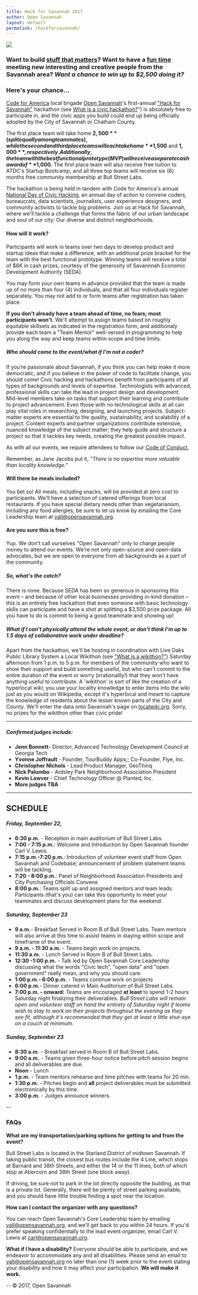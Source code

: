 ```yaml
---
title: Hack for Savannah 2017
author: Open Savannah
layout: default
permalink: /hackforsavannah/
---
```


![](http://cvlassets.s3.amazonaws.com/hackforsavsmall.jpg)

### Want to build [stuff that matters](https://github.com/opensavannah)? Want to have a [fun time](https://photos.app.goo.gl/D2hkIXsEdCM0twwO2) meeting new interesting and creative people from the Savannah area? *Want a chance to win up to $2,500 doing it?*

### Here's your chance...

[Code for America](http://codeforamerica.org) local brigade [Open Savannah](https://opensavannah.org)'s first-annual ["Hack for Savannah"](http://hackforsavannnah.org)  hackathon (see [What is a civic hackathon?](https://opensavannah.org/what-is-a-hackathon)") is absolutely free to participate in, and the civic apps you build could end up being officially adopted by the City of Savannah or Chatham County. 

The first place team will take home **$2,500** (split equally among teammates), while the second and third place teams will each take home **$1,500** and **$1,000**, respectively. Additionally, the team with the best functional prototype (MVP) will receive a separate cash award of **$1,000.** The first place team will also receive free tuition to ATDC's Startup Bootcamp, and all three top teams will receive six (6) months free community membership at Bull Street Labs.

The hackathon is being held in tandem with Code for America's annual [National Day of Civic Hacking](http://ndoch.us), an annual day of action to convene coders, bureaucrats, data scientists, journalists, user experience designers, and community activists to tackle big problems. Join us at Hack for Savannah, where we'll tackle a challenge that forms the fabric of our urban landscape and soul of our city: Our diverse and distinct neighborhoods.

#### How will it work?
Participants will work in teams over two days to develop product and startup ideas that make a difference, with an additional prize bracket for the team with the best functional prototype. Winning teams will receive a total of $6K in cash prizes, courtesy of the generosity of Savannnah Economic Development Authority (SEDA). 

You may form your own teams in advance provided that the team is made up of no more than four (4) individuals, and that all four individuals register separately. You may not add to or form teams after registration has taken place.

**If you don't already have a team ahead of time, no fears; most participants won't.** We'll  attempt to assign teams based on roughly equitable skillsets as indicated in the registration form, and additionaly provide each team a "Team Mentor" well-versed in programming to help you along the way and keep teams within scope and time limits. 

##### Who should come to the event/what if I'm not a coder?

If you’re passionate about Savannah, if you think you can help make it more democratic, and if you believe in the power of code to facilitate change, you should come! Civic hacking and hackathons benefit from participants of all types of backgrounds and levels of expertise. Technologists with advanced, professional skills can take the lead in project design and development. Mid-level members take on tasks that support their learning and contribute to project advancement. Even those with no technological skills at all can play vital roles in researching, designing, and launching projects. Subject-matter experts are essential to the quality, sustainability, and scalability of a project. Content experts and partner organizations contribute extensive, nuanced knowledge of the subject matter; they help guide and structure a project so that it tackles key needs, creating the greatest possible impact.

As with all our events, we require attendees to follow our [Code of Conduct.](https://opensavannah.org/code-of-conduct)


Remember, as Jane Jacobs put it, *"There is no expertise more valuable than locality knowledge."*

#### Will there be meals included?
You bet so! All meals, including snacks, will be provided at zero cost to participants. We'll have a selection of catered offerings from local restaurants. If you have special dietary needs other than vegetarianism, including any food allergies, be sure to let us know by emailing the Core Leadership team at yall@opensavannah.org.

#### Are you *sure* this is free?
Yup. We don't call ourselves "Open Savannah" only to charge people money to attend our events. We're not only open-source and open-data advocates, but we are open to everyone from all backgrounds as a part of the community.


##### So, what's the catch?
There is none. Because SEDA has been so generous in sponsoring this event – and because of other local businesses providing in-kind donation – this is an entirely free hackathon that even someone with basic technology skills can participate and have a shot at splitting a $3,500 prize package. All you have to do is commit to being a good teammate and showing up!

##### What if I can't physically attend the whole event, or don't think I'm up to 1.5 days of collaborative work under deadline?

Apart from the hackathon, we'll be hosting in coordination with Live Oaks Public Library System a Local Wikithon (see ["What is a wikithon?"](http://www.nickmilton.com/2014/08/the-wikithon-great-way-to-get-wiki.html))  Saturday afternoon from 1 p.m. to 5 p.m. for members of the community who want to show their support and build something useful, but who can't commit to the entire duration of the event or worry (irrationallly!) that they won't have anything useful to contribute. A 'wikithon' is sort of like the creation of a hyperlocal wiki; you use your locality knowledge to enter items into the wiki just as you would on Wikipedia, except it's hyperlocal and meant to capture the knowledge of residents about the lesser known parts of the City and County. We'll enter the data onto Savannah's page on [localwiki.org](http://localwiki.org). Sorry, no prizes for the wikithon other than civic pride!



---

##### Confirmed judges include:
+ **Jenn Bonnett**- Director, Advanced Technology Development Council at Georgia Tech
+ **Yvonne Joffrault** - Founder, TourBuddy Apps;; Co-Founder, Flye, Inc.
+ **Christopher NIchols** - Lead Product Manager, GeoThinq
+  **Nick Palumbo** - Ardsley Park Neighborhood Association President
+  **Kevin Lawver** - Chief Technology Officer @ Planted, Inc.
+   **More judges TBA**

---

## SCHEDULE
#####  Friday, September 22, 
+ **6:30 p.m.** - Reception in main auditorium of Bull Street Labs.
+ **7:00 - 7:15  p.m.**: Welcome and Introduction by Open Savannah founder Carl V. Lewis.
+ **7:15 p.m.-7:20 p.m.**: Introduction of volunteer event staff from Open Savannah and Codebase; announcement of problem statement teams will be tackling.
+ **7:20 - 8:00 p.m.**: Panel of Neighborhood Association Presidents and City Purchasing Officials Convene
+ **8:00 p.m.**: Teams split up and assigned mentors and team leads. Participants (that's you) can take this opportunity to meet your teammates and discuss development plans for the weekend.



#####  Saturday, September 23

+ **9 a.m.**- Breakfast Served in Room B of Bull Street Labs. Team mentors will also arrive at this time to assist teams in staying within scope and timeframe of the event.
+  **9 a.m. - 11:30 a.m.** - Teams begin work on projects.
+ **11:30 a.m.** - Lunch Served in Room B of Bull Street Labs.
+ **12:30 -1:00 p.m.** - Talk led by Open Savannah Core Leadership discussing what the words "Civic tech", "open data" and "open government" really mean, and why you should care.
+ **1:00 p.m.- 6:00 p.m.** - Teams continue work on projects
+  **6:00 p.m.**- Dinner catered in Main Auditorium of Bull Street Labs.
+  **7:00 p.m. - onward:** Teams are encouraged **at least** to spend 1-2 hours Saturday night finalizing their deliverables. *Bull Street Labs will remain open and volunteer staff on hand the entirety of Saturday night if teams wish to stay to work on their projects throughout the evening as they see fit, although it's recommended that they get at least a little shut-eye on a couch at minimum.*

#####  Sunday, September 23

+ **8:30 a.m.** - Breakfast served in Room B of Bull Street Labs.
+ **9:00 a.m.** - Teams given three-hour notice before pitch session begins and all deliverables are due.
+  **Noon** -  Lunch
+  **1 p.m.** - Team mentors rehearse and time pitches with teams for 20 min. 
+ **1:30 p.m.** - Pitches begin and **all** project deliverables must be submitted electronically by this time.
+  **3:00 p.m.** - Judges announce winners.




--

### FAQs

**What are my transportation/parking options for getting to and from the event?**

Bull Street Labs is located in the Starland District of midtown Savannah. If taking public transit, the closest bus routes include the 4 Line, which stops at Barnard and 38th Streets, and either the 14 or the 11 lines, both of which stop at Abercorn and 38th Street (one block away). 

If driving, be sure not to park in the lot directly opposite the building, as that is a private lot. Generally, there will be plenty of street parking available, and you should have little trouble finding a spot near the location.



**How can I contact the organizer with any questions?**

You can reach Open Savannah's Core Leadership team by emailing yall@opensavannah.org, and we'll get back to you within 24 hours. If you'd prefer speaking confidentially to the lead event organizer, email Carl V. Lewis at carl@opensavannah.org.


**What if I have a disability?**
Everyone should be able to participate, and we endeavor to accommodate any and all disabilities. Please send an email to yall@opensavannah.org no later than one (1) week prior to the event stating your disability and how it may affect your participation. **We will make it work.**
 
-- 
&copy; 2017, Open Savannah
